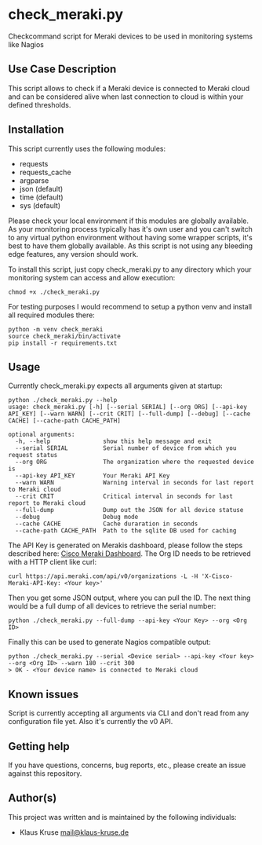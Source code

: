 # check_meraki.py

Checkcommand script for Meraki devices to be used in monitoring systems like Nagios

## Use Case Description

This script allows to check if a Meraki device is connected to Meraki cloud and can be considered alive when last connection to cloud is within your defined thresholds.

## Installation

This script currently uses the following modules:

* requests
* requests_cache
* argparse
* json (default)
* time (default)
* sys (default)

Please check your local environment if this modules are globally available. As your monitoring process typically has it's own user and you can't switch to any virtual python environment without having some wrapper scripts, it's best to have them globally available. As this script is not using any bleeding edge features, any version should work.

To install this script, just copy check_meraki.py to any directory which your monitoring system can access and allow execution:

`chmod +x ./check_meraki.py`

For testing purposes I would recommend to setup a python venv and install all required modules there:

```
python -m venv check_meraki
source check_meraki/bin/activate
pip install -r requirements.txt
```

## Usage

Currently check_meraki.py expects all arguments given at startup:

```
python ./check_meraki.py --help
usage: check_meraki.py [-h] [--serial SERIAL] [--org ORG] [--api-key API_KEY] [--warn WARN] [--crit CRIT] [--full-dump] [--debug] [--cache CACHE] [--cache-path CACHE_PATH]

optional arguments:
  -h, --help               show this help message and exit
  --serial SERIAL          Serial number of device from which you request status
  --org ORG                The organization where the requested device is
  --api-key API_KEY        Your Meraki API Key
  --warn WARN              Warning interval in seconds for last report to Meraki cloud
  --crit CRIT              Critical interval in seconds for last report to Meraki cloud
  --full-dump              Dump out the JSON for all device statuse
  --debug                  Debug mode
  --cache CACHE            Cache duraration in seconds
  --cache-path CACHE_PATH  Path to the sqlite DB used for caching
```

The API Key is generated on Merakis dashboard, please follow the steps described here: [Cisco Meraki Dashboard](https://documentation.meraki.com/General_Administration/Other_Topics/The_Cisco_Meraki_Dashboard_API). The Org ID needs to be retrieved with a HTTP client like curl:

```
curl https://api.meraki.com/api/v0/organizations -L -H 'X-Cisco-Meraki-API-Key: <Your key>'
```

Then you get some JSON output, where you can pull the ID. The next thing would be a full dump of all devices to retrieve the serial number:

```
python ./check_meraki.py --full-dump --api-key <Your Key> --org <Org ID>
```

Finally this can be used to generate Nagios compatible output:

```
python ./check_meraki.py --serial <Device serial> --api-key <Your key> --org <Org ID> --warn 180 --crit 300
> OK - <Your device name> is connected to Meraki cloud
```

## Known issues

Script is currently accepting all arguments via CLI and don't read from any configuration file yet. Also it's currently the v0 API.

## Getting help

If you have questions, concerns, bug reports, etc., please create an issue against this repository.

## Author(s)

This project was written and is maintained by the following individuals:

* Klaus Kruse <mail@klaus-kruse.de>
